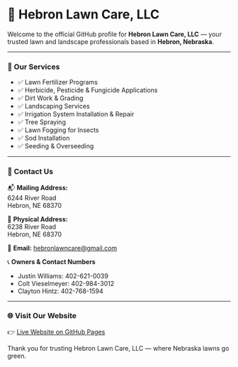# 🌿 Hebron Lawn Care, LLC

Welcome to the official GitHub profile for **Hebron Lawn Care, LLC** — your trusted lawn and landscape professionals based in **Hebron, Nebraska**.

---

### 💼 Our Services

- ✅ Lawn Fertilizer Programs  
- ✅ Herbicide, Pesticide & Fungicide Applications  
- ✅ Dirt Work & Grading  
- ✅ Landscaping Services  
- ✅ Irrigation System Installation & Repair  
- ✅ Tree Spraying  
- ✅ Lawn Fogging for Insects  
- ✅ Sod Installation  
- ✅ Seeding & Overseeding

---

### 📍 Contact Us

📬 **Mailing Address:**  
6244 River Road  
Hebron, NE 68370

📍 **Physical Address:**  
6238 River Road  
Hebron, NE 68370

📧 **Email:** [hebronlawncare@gmail.com](mailto:hebronlawncare@gmail.com)

📞 **Owners & Contact Numbers**  
- Justin Williams: 402-621-0039  
- Colt Vieselmeyer: 402-984-3012  
- Clayton Hintz: 402-768-1594

---

### 🌐 Visit Our Website

👉 [Live Website on GitHub Pages](https://hebronlawncare.github.io/hebron-lawn-care/)

Thank you for trusting Hebron Lawn Care, LLC — where Nebraska lawns go green.
